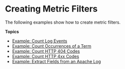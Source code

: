 # Creating Metric Filters<a name="MonitoringPolicyExamples"></a>

The following examples show how to create metric filters\.

**Topics**
+ [Example: Count Log Events](CountingLogEventsExample.md)
+ [Example: Count Occurrences of a Term](CountOccurrencesExample.md)
+ [Example: Count HTTP 404 Codes](Counting404Responses.md)
+ [Example: Count HTTP 4xx Codes](FindCountMetric.md)
+ [Example: Extract Fields from an Apache Log](ExtractBytesExample.md)